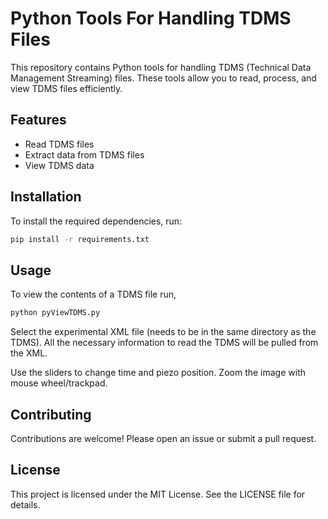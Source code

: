 # Python Tools For Handling TDMS Files

This repository contains Python tools for handling TDMS (Technical Data Management Streaming) files. These tools allow you to read, process, and view TDMS files efficiently.

## Features

- Read TDMS files
- Extract data from TDMS files
- View TDMS data

## Installation

To install the required dependencies, run:

```bash
pip install -r requirements.txt
```

## Usage

To view the contents of a TDMS file run,

```bash
python pyViewTDMS.py
```

Select the experimental XML file (needs to be in the same directory as the TDMS). All the necessary information to read the TDMS will be pulled from the XML.

Use the sliders to change time and piezo position. Zoom the image with mouse wheel/trackpad.

## Contributing

Contributions are welcome! Please open an issue or submit a pull request.

## License

This project is licensed under the MIT License. See the LICENSE file for details.
